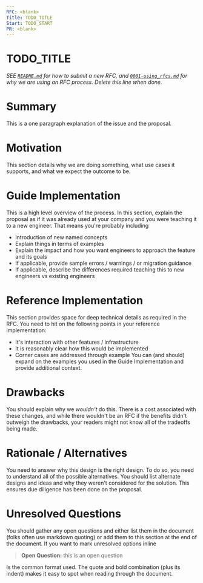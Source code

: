 ```yaml
---
RFC: <blank>
Title: TODO_TITLE
Start: TODO_START
PR: <blank>
---
```


# TODO_TITLE

*SEE [`README.md`](https://github.com/tiagoferreiraWex/rfc/blob/tiagoferreiraWex-RFC0001/README.md) for how to submit a new RFC, and [`0001-using_rfcs.md`](https://github.com/tiagoferreiraWex/rfc/blob/tiagoferreiraWex-RFC0001/RFCs/Informational/0001-using_rfcs.md) for why we are using an RFC process. Delete this line when done.*

# Summary
This is a one paragraph explanation of the issue and the proposal.

# Motivation
This section details why we are doing something, what use cases it supports, and what we expect the outcome to be.

# Guide Implementation
This is a high level overview of the process. In this section, explain the proposal as if it was already used at your company and you were teaching it to a new engineer. That means you're probably including
* Introduction of new named concepts
* Explain things in terms of examples
* Explain the impact and how you want engineers to approach the feature and its goals
* If applicable, provide sample errors / warnings / or migration guidance
* If applicable, describe the differences required teaching this to new engineers vs existing engineers

# Reference Implementation
This section provides space for deep technical details as required in the RFC. You need to hit on the following points in your reference implementation:
* It's interaction with other features / infrastructure
* It is reasonably clear how this would be implemented
* Corner cases are addressed through example
You can (and should) expand on the examples you used in the Guide Implementation and provide additional context.

# Drawbacks
You should explain why we _wouldn't_ do this. There is a cost associated with these changes, and while there wouldn't be an RFC if the benefits didn't outweigh the drawbacks, your readers might not know all of the tradeoffs being made.

# Rationale / Alternatives
You need to answer why this design is the right design. To do so, you need to understand all of the possible alternatives. You should list alternate designs and ideas and why they weren't considered for the solution. This ensures due diligence has been done on the proposal.

# Unresolved Questions
You should gather any open questions and either list them in the document (folks often use markdown quoting) or add them to this section at the end of the document. If you want to mark unresolved options inline

> **Open Question:** this is an open question

Is the common format used. The quote and bold combination (plus its indent) makes it easy to spot when reading through the document.
